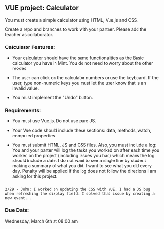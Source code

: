 ## VUE project: Calculator

You must create a simple calculator using HTML, Vue.js and CSS.

Create a repo and branches to work with your partner. Please add the teacher as collaborator.

### Calculator Features:

- Your calculator should have the same functionalities as the Basic calculator you have in Mint. You do not need to worry about the other modes.

- The user can click on the calculator numbers or use the keyboard. If the user, type non-numeric keys you must let the user know that is an invalid value.

- You must implement the "Undo" button.

### Requirements:

- You must use Vue.js. Do not use pure JS.

- Your Vue code should include these sections: data, methods, watch, computed properties.

- You must submit HTML, JS and CSS files. Also, you must include a log: You and your parter will log the tasks you worked on after each time you worked on the project (including issues you had) which means the log should include a date. I do not want to see a single line by student making a summary of what you did. I want to see what you did every day. Penalty will be applied if the log does not follow the direcions I am asking for this project.

```Example:

2/29 - John: I worked on updating the CSS with VUE. I had a JS bug when refreshing the display field. I solved that issue by creating a new event...
```

### Due Date:

Wednesday, March 6th at 08:00 am

